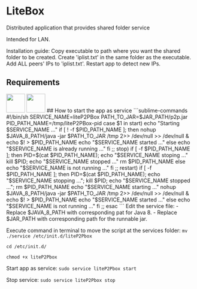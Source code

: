 # LiteBox
Distributed application that provides shared folder service

Intended for LAN.

Installation guide:
Copy executable to path where you want the shared folder to be created.
Create 'iplist.txt' in the same folder as the executable.
Add ALL peers' IPs to 'iplist.txt'.
Restart app to detect new IPs.

## Requirements

<img src="http://3.bp.blogspot.com/-maL4T5D3trw/U4c66rzQgcI/AAAAAAAAJXc/5NumFMFyGc8/s1600/java8_logo.png" height=50/> 
<img src="http://www.guernik.com/blog/wp-content/uploads/2012/05/mac-windows-linux.jpg" height=50/>
## How to start the app as service
```sublime-commands
#!/bin/sh
SERVICE_NAME=liteP2PBox
PATH_TO_JAR=$JAR_PATH/p2p.jar
PID_PATH_NAME=/tmp/liteP2PBox-pid
case $1 in
    start)
        echo "Starting $SERVICE_NAME ..."
        if [ ! -f $PID_PATH_NAME ]; then
            nohup $JAVA_8_PATH/java -jar $PATH_TO_JAR /tmp 2>> /dev/null >> /dev/null &
                        echo $! > $PID_PATH_NAME
            echo "$SERVICE_NAME started ..."
        else
            echo "$SERVICE_NAME is already running ..."
        fi
    ;;
    stop)
        if [ -f $PID_PATH_NAME ]; then
            PID=$(cat $PID_PATH_NAME);
            echo "$SERVICE_NAME stoping ..."
            kill $PID;
            echo "$SERVICE_NAME stopped ..."
            rm $PID_PATH_NAME
        else
            echo "$SERVICE_NAME is not running ..."
        fi
    ;;
    restart)
        if [ -f $PID_PATH_NAME ]; then
            PID=$(cat $PID_PATH_NAME);
            echo "$SERVICE_NAME stopping ...";
            kill $PID;
            echo "$SERVICE_NAME stopped ...";
            rm $PID_PATH_NAME
            echo "$SERVICE_NAME starting ..."
            nohup $JAVA_8_PATH/java -jar $PATH_TO_JAR /tmp 2>> /dev/null >> /dev/null &
                        echo $! > $PID_PATH_NAME
            echo "$SERVICE_NAME started ..."
        else
            echo "$SERVICE_NAME is not running ..."
        fi
    ;;
esac
```
Edit the service file:
- Replace $JAVA_8_PATH with corresponding pat for Java 8.
- Replace $JAR_PATH with corresponding path for the runnable jar.

Execute command in terminal to move the script at the services folder:
`mv ./service /etc/init.d/liteP2Pbox`

`cd /etc/init.d/`

`chmod +x liteP2Pbox`

Start app as service:
`sudo service liteP2Pbox start`

Stop service:
`sudo service liteP2Pbox stop`
